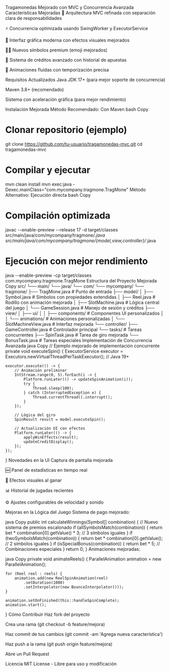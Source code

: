 Tragamonedas Mejorado con MVC y Concurrencia Avanzada 
Características Mejoradas
🚀 Arquitectura MVC refinada con separación clara de responsabilidades

⚡ Concurrencia optimizada usando SwingWorker y ExecutorService

🎨 Interfaz gráfica moderna con efectos visuales mejorados

🍒🎁 Nuevos símbolos premium (emoji mejorados)

💸 Sistema de créditos avanzado con historial de apuestas

🔄 Animaciones fluidas con temporización precisa

Requisitos Actualizados
Java JDK 17+ (para mejor soporte de concurrencia)

Maven 3.8+ (recomendado)

Sistema con aceleración gráfica (para mejor rendimiento)

Instalación Mejorada
Método Recomendado: Con Maven
bash
Copy
# Clonar repositorio (ejemplo)
git clone https://github.com/tu-usuario/tragamonedas-mvc.git
cd tragamonedas-mvc

# Compilar y ejecutar
mvn clean install
mvn exec:java -Dexec.mainClass="com.mycompany.tragmone.TragMone"
Método Alternativo: Ejecución directa
bash
Copy
# Compilación optimizada
javac --enable-preview --release 17 -d target/classes src/main/java/com/mycompany/tragmone/*.java src/main/java/com/mycompany/tragmone/{model,view,controller}/*.java

# Ejecución con mejor rendimiento
java --enable-preview -cp target/classes com.mycompany.tragmone.TragMone
Estructura del Proyecto Mejorada
Copy
src/
└── main/
    └── java/
        └── com/
            └── mycompany/
                └── tragmone/
                    ├── TragMone.java            # Punto de entrada
                    ├── model/
                    │   ├── Symbol.java          # Símbolos con propiedades extendidas
                    │   ├── Reel.java           # Rodillo con animación mejorada
                    │   ├── SlotMachine.java    # Lógica central del juego
                    │   └── GameSession.java    # Manejo de sesión y créditos
                    ├── view/
                    │   ├── ui/
                    │   │   ├── components/     # Componentes UI personalizados
                    │   │   └── animations/     # Animaciones personalizadas
                    │   └── SlotMachineView.java # Interfaz mejorada
                    └── controller/
                        ├── GameController.java # Controlador principal
                        └── tasks/             # Tareas concurrentes
                            ├── SpinTask.java  # Tarea de giro mejorada
                            └── BonusTask.java # Tareas especiales
Implementación de Concurrencia Avanzada
java
Copy
// Ejemplo mejorado de implementación concurrente
private void executeSpin() {
    ExecutorService executor = Executors.newVirtualThreadPerTaskExecutor(); // Java 19+
    
    executor.execute(() -> {
        // Animación preliminar
        IntStream.range(0, 5).forEach(i -> {
            Platform.runLater(() -> updateSpinAnimation(i));
            try {
                Thread.sleep(100);
            } catch (InterruptedException e) {
                Thread.currentThread().interrupt();
            }
        });
        
        // Lógica del giro
        SpinResult result = model.executeSpin();
        
        // Actualización UI con efectos
        Platform.runLater(() -> {
            applyWinEffects(result);
            updateCreditDisplay();
        });
    });
}
Novedades en la UI
Captura de pantalla mejorada

🆕 Panel de estadísticas en tiempo real

🌈 Efectos visuales al ganar

📊 Historial de jugadas recientes

⚙️ Ajustes configurables de velocidad y sonido

Mejoras en la Lógica del Juego
Sistema de pago mejorado:

java
Copy
public int calculateWinnings(Symbol[] combination) {
    // Nuevo sistema de premios escalonado
    if (allSymbolsMatch(combination)) {
        return bet * combination[0].getValue() * 3; // 3 símbolos iguales
    }
    if (twoSymbolsMatch(combination)) {
        return bet * combination[0].getValue(); // 2 símbolos iguales
    }
    if (isSpecialBonus(combination)) {
        return bet * 5; // Combinaciones especiales
    }
    return 0;
}
Animaciones mejoradas:

java
Copy
private void animateReels() {
    ParallelAnimation animation = new ParallelAnimation();
    
    for (Reel reel : reels) {
        animation.add(new ReelSpinAnimation(reel)
            .setDuration(1000)
            .setInterpolator(new BounceInterpolator()));
    }
    
    animation.setOnFinished(this::handleSpinComplete);
    animation.start();
}
Cómo Contribuir
Haz fork del proyecto

Crea una rama (git checkout -b feature/mejora)

Haz commit de tus cambios (git commit -am 'Agrega nueva característica')

Haz push a la rama (git push origin feature/mejora)

Abre un Pull Request

Licencia
MIT License - Libre para uso y modificación
